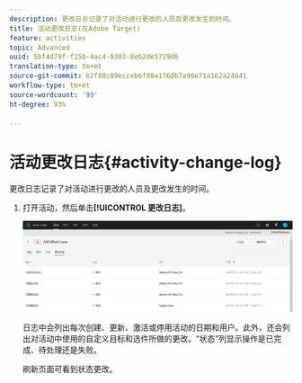 ```yaml
---
description: 更改日志记录了对活动进行更改的人员及更改发生的时间。
title: 活动更改日志(在Adobe Target)
feature: activities
topic: Advanced
uuid: 5bf4d79f-f15b-4ac4-9303-8eb2de5729d6
translation-type: tm+mt
source-git-commit: b2f80c89ecceb6f88a176db7a90e71a162a24641
workflow-type: tm+mt
source-wordcount: '99'
ht-degree: 93%

---
```



# 活动更改日志{#activity-change-log}

更改日志记录了对活动进行更改的人员及更改发生的时间。

1. 打开活动，然后单击&#x200B;**[!UICONTROL 更改日志]**。

   ![活动更改日志](/help/c-activities/assets/change_log.png)

   日志中会列出每次创建、更新、激活或停用活动的日期和用户。此外，还会列出对活动中使用的自定义目标和选件所做的更改。“状态”列显示操作是已完成、待处理还是失败。

   刷新页面可看到状态更改。

